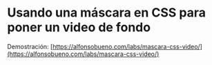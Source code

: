 # Usando una máscara en CSS para poner un video de fondo

Demostración: [https://alfonsobueno.com/labs/mascara-css-video/](https://alfonsobueno.com/labs/mascara-css-video/)



